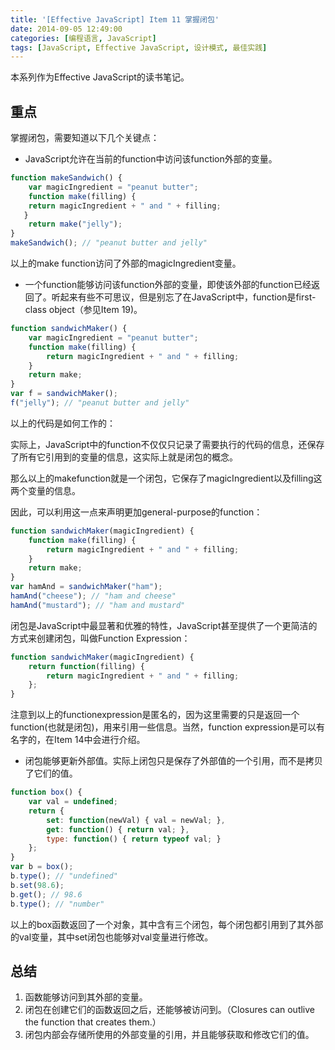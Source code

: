 ```yaml
---
title: '[Effective JavaScript] Item 11 掌握闭包'
date: 2014-09-05 12:49:00
categories: [编程语言, JavaScript]
tags: [JavaScript, Effective JavaScript, 设计模式, 最佳实践]
---
```


本系列作为Effective JavaScript的读书笔记。
 
## 重点

掌握闭包，需要知道以下几个关键点：

- JavaScript允许在当前的function中访问该function外部的变量。

```js
function makeSandwich() {  
	var magicIngredient = "peanut butter";  
	function make(filling) {  
   	return magicIngredient + " and " + filling;  
   }  
	return make("jelly");  
}  
makeSandwich(); // "peanut butter and jelly" 
```
	
以上的make function访问了外部的magicIngredient变量。
	
<!-- More -->
	
- 一个function能够访问该function外部的变量，即使该外部的function已经返回了。听起来有些不可思议，但是别忘了在JavaScript中，function是first-class object（参见Item 19)。

```js
function sandwichMaker() {  
	var magicIngredient = "peanut butter";  
    function make(filling) {  
        return magicIngredient + " and " + filling;  
    }  
    return make;  
}  
var f = sandwichMaker();  
f("jelly"); // "peanut butter and jelly"  
```
	
以上的代码是如何工作的：
	
实际上，JavaScript中的function不仅仅只记录了需要执行的代码的信息，还保存了所有它引用到的变量的信息，这实际上就是闭包的概念。
 
那么以上的makefunction就是一个闭包，它保存了magicIngredient以及filling这两个变量的信息。
 
因此，可以利用这一点来声明更加general-purpose的function：
	
```js
function sandwichMaker(magicIngredient) {  
    function make(filling) {  
        return magicIngredient + " and " + filling;  
    }  
    return make;  
}  
var hamAnd = sandwichMaker("ham");  
hamAnd("cheese"); // "ham and cheese"  
hamAnd("mustard"); // "ham and mustard"  
```
	
闭包是JavaScript中最显著和优雅的特性，JavaScript甚至提供了一个更简洁的方式来创建闭包，叫做Function Expression：
	
```js
function sandwichMaker(magicIngredient) {  
    return function(filling) {  
        return magicIngredient + " and " + filling;  
    };  
}  
```
	
注意到以上的functionexpression是匿名的，因为这里需要的只是返回一个function(也就是闭包)，用来引用一些信息。当然，function expression是可以有名字的，在Item 14中会进行介绍。

- 闭包能够更新外部值。实际上闭包只是保存了外部值的一个引用，而不是拷贝了它们的值。

```js
function box() {  
    var val = undefined;  
    return {  
        set: function(newVal) { val = newVal; },  
        get: function() { return val; },  
        type: function() { return typeof val; }  
    };  
}  
var b = box();  
b.type(); // "undefined"  
b.set(98.6);  
b.get(); // 98.6  
b.type(); // "number" 
```

以上的box函数返回了一个对象，其中含有三个闭包，每个闭包都引用到了其外部的val变量，其中set闭包也能够对val变量进行修改。
 
## 总结

1. 函数能够访问到其外部的变量。
2. 闭包在创建它们的函数返回之后，还能够被访问到。（Closures can outlive the function that creates them.）
3. 闭包内部会存储所使用的外部变量的引用，并且能够获取和修改它们的值。